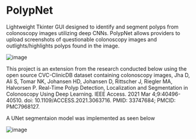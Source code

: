 # PolypNet
Lightweight Tkinter GUI designed to identify and segment polyps from colonoscopy images utilizing deep CNNs. PolypNet allows providers to upload screenshots of questionable colonoscopy images and outlights/highlights polyps found in the image. 

![image](https://user-images.githubusercontent.com/57613878/206839506-a626c92d-de94-41f4-9f77-4ac613c210d2.png)


This project is an extension from the research conducted below using the open source CVC-ClinicDB dataset containing colonoscopy images,
Jha D, Ali S, Tomar NK, Johansen HD, Johansen D, Rittscher J, Riegler MA, Halvorsen P. Real-Time Polyp Detection, Localization and Segmentation in Colonoscopy Using Deep Learning. IEEE Access. 2021 Mar 4;9:40496-40510. doi: 10.1109/ACCESS.2021.3063716. PMID: 33747684; PMCID: PMC7968127.

A UNet segmentaion model was implemented as seen below

![image](https://user-images.githubusercontent.com/57613878/206839536-397aff79-9b55-46f0-bccf-ef566da801db.png)
